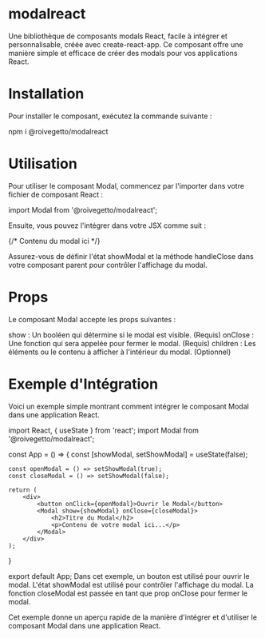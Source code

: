 # modalreact

Une bibliothèque de composants modals React, facile à intégrer et personnalisable, créée avec create-react-app. Ce composant offre une manière simple et efficace de créer des modals pour vos applications React.

# Installation

Pour installer le composant, exécutez la commande suivante :

npm i @roivegetto/modalreact

# Utilisation

Pour utiliser le composant Modal, commencez par l'importer dans votre fichier de composant React :

import Modal from '@roivegetto/modalreact';

Ensuite, vous pouvez l'intégrer dans votre JSX comme suit :

<Modal show={this.state.showModal} onClose={this.handleClose}>
    {/* Contenu du modal ici */}
</Modal>

Assurez-vous de définir l'état showModal et la méthode handleClose dans votre composant parent pour contrôler l'affichage du modal.

# Props

Le composant Modal accepte les props suivantes :

show : Un booléen qui détermine si le modal est visible. (Requis)
onClose : Une fonction qui sera appelée pour fermer le modal. (Requis)
children : Les éléments ou le contenu à afficher à l'intérieur du modal. (Optionnel)

# Exemple d'Intégration

Voici un exemple simple montrant comment intégrer le composant Modal dans une application React.

import React, { useState } from 'react';
import Modal from '@roivegetto/modalreact';

const App = () => {
const [showModal, setShowModal] = useState(false);

    const openModal = () => setShowModal(true);
    const closeModal = () => setShowModal(false);

    return (
        <div>
            <button onClick={openModal}>Ouvrir le Modal</button>
            <Modal show={showModal} onClose={closeModal}>
                <h2>Titre du Modal</h2>
                <p>Contenu de votre modal ici...</p>
            </Modal>
        </div>
    );

}

export default App;
Dans cet exemple, un bouton est utilisé pour ouvrir le modal. L'état showModal est utilisé pour contrôler l'affichage du modal. La fonction closeModal est passée en tant que prop onClose pour fermer le modal.

Cet exemple donne un aperçu rapide de la manière d'intégrer et d'utiliser le composant Modal dans une application React.

